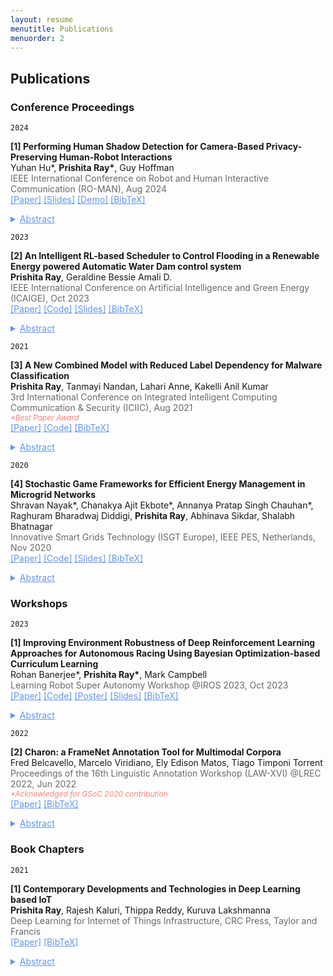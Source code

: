 ```yaml
---
layout: resume
menutitle: Publications
menuorder: 2
---
```

<a></a>
## Publications

### Conference Proceedings

`2024`
<div>
<p><b>[1] Performing Human Shadow Detection for Camera-Based Privacy-Preserving Human-Robot Interactions</b>
<br><a style="font-size: 14px;">Yuhan Hu*, <b>Prishita Ray*</b>, Guy Hoffman</a>
<br><a style="font-size: 14px; color:dimgray">IEEE International Conference on Robot and Human Interactive Communication (RO-MAN), Aug 2024</a> 
<br><a href="10.1109/RO-MAN60168.2024.10731324" style="color: cornflowerblue;font-size: 14px;text-align: right;">[Paper]</a> <a href="https://docs.google.com/presentation/d/19xeVP36knUt6FafcNknCALdc3voUVRWH/edit?usp=drive_link&ouid=111359296540203835691&rtpof=true&sd=true" style="color: cornflowerblue;font-size: 14px;text-align: right;">[Slides]</a> <a href="https://drive.google.com/file/d/1ydhEAHtGLusz2TqOBz1ZpEI0S1b5bsz_/view?usp=sharing" style="color: cornflowerblue;font-size: 14px;text-align: right;">[Demo]</a> <a href="https://PRISHIta123.github.io/bib/7.bib" style="color: cornflowerblue;font-size: 14px;text-align: right;">[BibTeX]</a>
<details><summary style="color: cornflowerblue;font-size: 14px;text-decoration: underline;">Abstract</summary><p><a style="font-size: 14px;">Home robots are envisioned to provide in-home assistance for older adults and other people who may need help with daily tasks. To gather information for inferring user status, robots typically require cameras to detect human subjects, track their positions, and recognize their activities or poses. However, having cameras in personal spaces, such as homes, could pose privacy concerns and risks due to the potential misuse or compromise of personal image data. It can also lead to psychological unease and feelings of insecurity, stemming from the fear of being watched and recorded. To address this issue, this paper proposes a method for preserving privacy based on physically obstructing the robot’s camera image and computer vision methods for detection and tracking of humans in these obstructed images. We present a hardware platform that includes a semi-transparent physical layer in front of the robot’s cameras to obtain privacy-preserving shadow images, and a software framework that uses a pre-trained EfficientNet, retrained with a newly-collected dataset of human shadow images for detecting and tracking human subjects. The testing results reveal that the network achieves reliable accuracy in detecting humans from various distances and angles, and it can be applied to a new subject that it has never seen before. Finally, the algorithm is implemented in a gaze-based human- robot interaction scenario, demonstrating its ability to track humans in real time while preserving privacy.
</a></p></details></p>
</div>

`2023`
<div>
<p><b>[2] An Intelligent RL-based Scheduler to Control Flooding in a Renewable Energy powered Automatic Water Dam control system</b>
<br><a style="font-size: 14px;"><b>Prishita Ray</b>, Geraldine Bessie Amali D.</a>
<br><a style="font-size: 14px; color:dimgray">IEEE International Conference on Artificial Intelligence and Green Energy (ICAIGE), Oct 2023</a> 
<br><a href="https://ieeexplore.ieee.org/document/10346395" style="color: cornflowerblue;font-size: 14px;text-align: right;">[Paper]</a> <a href="https://github.com/PRISHIta123/Scheduling_Algorithms_for_Water_Dam_Controller" style="color: cornflowerblue;font-size: 14px;text-align: right;">[Code]</a> <a href="https://docs.google.com/presentation/d/1-KupX07XFWAU4yXprY1rLH8TKw3Uvklu/edit?usp=drive_link&ouid=111359296540203835691&rtpof=true&sd=true" style="color: cornflowerblue;font-size: 14px;text-align: right;">[Slides]</a> <a href="https://PRISHIta123.github.io/bib/5.bib" style="color: cornflowerblue;font-size: 14px;text-align: right;">[BibTeX]</a>
<details><summary style="color: cornflowerblue;font-size: 14px;text-decoration: underline;">Abstract</summary><p><a style="font-size: 14px;">The use of non-renewable energy to operate large-scale systems is proving detrimental to the environment through pollution as well as leading to its depletion. As an alternative, the focus of industries, both private and public, is shifting towards the profitable use of renewable energy sources where it is available in abundance for such purposes. Water dams have been built above rivers to tap this natural resource to supply water to the nearby population. However, in the rainy season, excessive flooding wreaks havoc in the surrounding areas, leading to crop failures, damage to households and dam infrastructure. To counter this problem, this paper proposes an intelligent scheduler for an efficient renewable-energy powered automatic water dam control system which is modelled as a non-convex optimization problem. The scheduler uses the Soft Actor Critic with Emphasized Recent Experience and Prioritized Experience Replay Scheduler (SEPS), as the automatic Reinforcement Learning (RL) based scheduling algorithm to manage flooding in the control system through irrigation, hydroelectricity generation and reservoir storage such that it can sufficiently satisfy the needs of domestic households while also ensuring its efficient working. Simulated sensor readings record the current state of the environment and the proposed scheduler can make decisions based on these environmental variables with less human oversight and great accuracy. Experimental results clearly indicate that the SEPS scheduler outperforms its RL counterpart Proximal Policy Optimization Scheduler (PPOS) and the Natural Evolution Strategies Scheduler (NESS) in terms of average rewards obtained
for managing floods efficiently and using renewable energy to run the control system.</a></p></details></p>
</div>

`2021`
<div>
<p><b>[3] A New Combined Model with Reduced Label Dependency for Malware Classification</b>
<br><a style="font-size: 14px;"><b>Prishita Ray</b>, Tanmayi Nandan, Lahari Anne, Kakelli Anil Kumar</a>
<br><a style="font-size: 14px; color:dimgray">3rd International Conference on Integrated Intelligent Computing Communication & Security (ICIIC), Aug 2021</a> 
<br><a style="font-size: 12px; color:#F88379"><em>*Best Paper Award</em></a>
<br><a href="https://www.atlantis-press.com/proceedings/iciic-21/125960833" style="color: cornflowerblue;font-size: 14px;text-align: right;">[Paper]</a> <a href="https://github.com/PRISHIta123/RAELN" style="color: cornflowerblue;font-size: 14px;text-align: right;">[Code]</a> <a href="https://PRISHIta123.github.io/bib/1.bib" style="color: cornflowerblue;font-size: 14px;text-align: right;">[BibTeX]</a><details><summary style="color: cornflowerblue;font-size: 14px;text-decoration: underline;">Abstract</summary><p><a style="font-size: 14px;">With the technological advancements in recent times, security threats caused by malware are increasing with no bounds. The first step performed by security analysts for the detection and mitigation of malware is its classification. This paper aims to classify network intrusion malware using new-age machine learning techniques with Reduced label dependency and identifies the most effective combination of feature selection and classification technique for this purpose. The proposed model, L2 Regularized Autoencoder Enabled Ladder Networks Classifier (RAELN-Classifier), is developed based on a combinatory analysis of various feature selection techniques like FSFC, variants of autoencoders and semi-supervised classification techniques such as ladder networks. The model is trained and tested over UNSW-NB15 and benchmark NSL-KDD datasets for accurate real time model performance evaluation using overall accuracy as well as per-class accuracy and was found to result in higher accuracy compared to similar baseline and state-of-the-art models.</a></p></details></p>
</div>

`2020`
<p><b>[4] Stochastic Game Frameworks for Efficient Energy Management in Microgrid Networks</b>
<br><a style="font-size: 14px;">Shravan Nayak*, Chanakya Ajit Ekbote*, Annanya Pratap Singh Chauhan*, Raghuram Bharadwaj Diddigi, <b>Prishita Ray</b>, Abhinava Sikdar, Shalabh Bhatnagar</a>
<br><a style="font-size: 14px; color: dimgray;">Innovative Smart Grids Technology (ISGT Europe), IEEE PES, Netherlands, Nov 2020</a>
<br><a href="https://ieeexplore.ieee.org/document/9248952" style="color: cornflowerblue;font-size: 14px;">[Paper]</a> <a href="https://github.com/raghudiddigi/SmartGrids-DynamicPricing" style="color: cornflowerblue;font-size: 14px;">[Code]</a> <a href="https://drive.google.com/file/d/1M6-KN1HnLW-Esumh0SwS5IlRSPnCzLDt/view?usp=drive_link" style="color: cornflowerblue;font-size: 14px;">[Slides]</a> <a href="https://PRISHIta123.github.io/bib/2.bib" style="color: cornflowerblue;font-size: 14px;">[BibTeX]</a> <details><summary style="color: cornflowerblue;font-size: 14px;text-decoration: underline;">Abstract</summary><p><a style="font-size: 14px;">We consider the problem of energy management in microgrid networks. A microgrid is capable of generating power from a renewable resource and is responsible for handling the demands of its dedicated customers. Owing to the variable nature of renewable generation and the demands of the customers, it becomes imperative that each microgrid optimally manages its energy. This involves intelligently scheduling the demands at the customer side, selling (when there is a surplus) and buying (when there is a deficit) the power from its neighboring microgrids depending on its current and future needs. In this work, we formulate the problems of demand and battery scheduling, energy trading and dynamic pricing (where we allow the microgrids to decide the price of the transaction depending on their current configuration of demand and renewable energy) in the framework of stochastic games. Subsequently, we propose a novel approach that makes use of independent learners Deep Q-learning algorithm to solve this problem.</a></p></details></p>

### Workshops

`2023`
<div>
<p><b>[1] Improving Environment Robustness of Deep Reinforcement Learning Approaches for Autonomous Racing Using Bayesian Optimization-based Curriculum Learning</b>
<br><a style="font-size: 14px;">Rohan Banerjee*, <b>Prishita Ray*</b>, Mark Campbell</a>
<br><a style="font-size: 14px; color:dimgray">Learning Robot Super Autonomy Workshop @IROS 2023, Oct 2023</a>
<br><a href="https://arxiv.org/abs/2312.10557" style="color: cornflowerblue;font-size: 14px;text-align: right;">[Paper]</a> <a href="https://github.com/PRISHIta123/Curriculum_RL_for_Driving" style="color: cornflowerblue;font-size: 14px;text-align: right;">[Code]</a> <a href="https://drive.google.com/file/d/1fXGKir9r_1EzaRv0HqWHmxkEB0n4X23E/view?usp=drive_link" style="color: cornflowerblue;font-size: 14px;text-align: right;">[Poster]</a> <a href="https://docs.google.com/presentation/d/1skxh2Mctxq9yF8HOqAb9whKs9hn3LApB/edit?usp=drive_link&ouid=111359296540203835691&rtpof=true&sd=true" style="color: cornflowerblue;font-size: 14px;text-align: right;">[Slides]</a> <a href="https://PRISHIta123.github.io/bib/6.bib" style="color: cornflowerblue;font-size: 14px;text-align: right;">[BibTeX]</a>
<details><summary style="color: cornflowerblue;font-size: 14px;text-decoration: underline;">Abstract</summary><p><a style="font-size: 14px;">Deep reinforcement learning (RL) approaches have been broadly applied to a large number of robotics tasks, such as robot manipulation and autonomous driving. However, an open problem in deep RL is learning policies that are robust to variations in the environment, which is an important condition for such systems to be deployed into real-world, unstructured settings. Curriculum learning is one approach that has been applied to improve generalization performance in both supervised and reinforcement learning domains, but selecting the appropriate curriculum to achieve robustness can be a user-intensive process. In our work, we show that performing probabilistic inference of the underlying curriculum-reward function using Bayesian Optimization can be a promising technique for finding a robust curriculum. We demonstrate that a curriculum found with Bayesian optimization can outperform a vanilla deep RL agent and a hand-engineered curriculum in the domain of autonomous racing with obstacle avoidance.</a></p></details></p>
</div>


`2022`
<div>
<p><b>[2] Charon: a FrameNet Annotation Tool for Multimodal Corpora</b>
<br><a style="font-size: 14px;">Fred Belcavello, Marcelo Viridiano, Ely Edison Matos, Tiago Timponi Torrent</a>
<br><a style="font-size: 14px; color:dimgray">Proceedings of the 16th Linguistic Annotation Workshop (LAW-XVI) @LREC 2022, Jun 2022</a>
<br><a style="font-size: 12px; color:#F88379"><em>*Acknowledged for GSoC 2020 contribution</em></a>
<br><a href="http://www.lrec-conf.org/proceedings/lrec2022/workshops/LAWXVI/pdf/2022.lawxvi-1.11.pdf" style="color: cornflowerblue;font-size: 14px;text-align: right;">[Paper]</a> <a href="https://PRISHIta123.github.io/bib/4.bib" style="color: cornflowerblue;font-size: 14px;text-align: right;">[BibTeX]</a><details><summary style="color: cornflowerblue;font-size: 14px;text-decoration: underline;">Abstract</summary><p><a style="font-size: 14px;">Multimodality refers to the property of any communication phenomenon where two or more modes – defined as experientially recognized resources for meaning-making shaped by society and culture – are brought into play (Jewitt and Kress, 2003; Kress, 2010; Bateman et al., 2017). This paper approaches the expansion of FrameNet annotation into the multimodal domain, as proposed in Belcavello et al. (2020), by presenting Charon: a semi-automatic, human-in-the-loop tool for annotating static and dynamic images for semantic frames. Charon was developed to meet the following key requirements: (i) compatibility with existing FrameNet software; (ii) annotation of image with FrameNet categories; (iii) linkage of image and textual
annotations.</a></p></details></p>
</div>

### Book Chapters
`2021`
<p><b>[1] Contemporary Developments and Technologies in Deep Learning based IoT</b>
<br><a style="font-size: 14px;"><b>Prishita Ray</b>, Rajesh Kaluri, Thippa Reddy, Kuruva Lakshmanna</a>
<br><a style="font-size: 14px; color:dimgray;">Deep Learning for Internet of Things Infrastructure, CRC Press, Taylor and Francis</a>
<br><a href="https://www.taylorfrancis.com/chapters/edit/10.1201/9781003032175-3/contemporary-developments-technologies-deep-learning%E2%80%93based-iot-prishita-ray-rajesh-kaluri-thippa-#CC0000dy-praveen-kumar-#CC0000dy-kuruva-lakshmanna" style="color: cornflowerblue;font-size: 14px;">[Paper]</a> <a href="https://PRISHIta123.github.io/bib/3.bib" style="color: cornflowerblue;font-size: 14px;">[BibTeX]</a> <details><summary style="color: cornflowerblue;font-size: 14px;text-decoration: underline;">Abstract</summary><p><a style="font-size: 14px;">Deep Learning and the Internet of Things are two of the most popular technologies today. Any complex application with any kind of input can be modeled using deep neural network architecture. Internet of Things (IoT) has enabled devices to connect with each other and share resources over the Internet. Multimodal input, be it in the form of text, images, video, audio, etc. obtained via sensors on the IoT devices can be processed. Moreover, to reduce computation load, edge computing and cloud-based deployment of applications are being enforced widely. Owing to hardware resource constraints of IoT infrastructure, proper design becomes important to ensure good performance. Security also becomes a key factor when data is shared using the cloud. Therefore, a discussion on current trends, technologies and challenges to be addressed when creating a DL based IoT application is presented below.</a></p></details></p>



